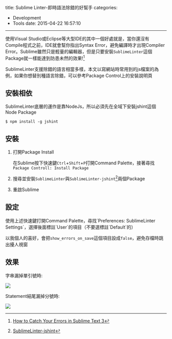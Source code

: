 title: Sublime Linter-即時語法除錯的好幫手
categories:
  - Development
  - Tools
date: 2015-04-22 16:57:10
---

使用Visual Studio或Eclipse等大型IDE的其中一個好處就是，當你還沒有Compile程式之前，IDE就會幫你指出Syntax Error，避免編譯時才出現Compiler Error。Sublime雖然只是輕量的編輯器，但是只要安裝`SublimeLinter`這個Package就一樣能達到防患未然的效果![^1]

<!--more-->

SublimeLinter支援除錯的語言相當多樣，本文以寫網站時常用到的js檔案的為例，如果你想替別種語言除錯，可以參考Package Control上的安裝說明頁

## 安裝相依

SublimeLinter底層的運作是靠NodeJs，所以必須先在全域下安裝jshint這個Node Package

    $ npm install -g jshint

## 安裝

1.  打開Package Install

    在Sublime按下快速鍵`Ctrl`+`Shift`+`P`打開Command Palette，接著尋找`Package Controll: Install Package`</p>
2.  搜尋並安裝`Sublime​Linter`與`Sublime​Linter-jshint`[^2]兩個Package

3.  重啟Sublime

## 設定

<p>使用上述快速鍵打開Command Palette，尋找`Preferences: SublimeLinter Settings`，選擇後面標註`User`的項目（不要選標註`Default`的）

以我個人的喜好，會把`show_errors_on_save`這個項目設成`false`，避免存檔時跳出擾人視窗

## 效果

字串漏掉單引號時:

![](Sublime-Linter-Demo-1.png)

Statement結尾漏掉分號時:

![](Sublime-Linter-Demo-2.png)

[^1]: [How to Catch Your Errors in Sublime Text 3](https://scotch.io/tutorials/how-to-catch-your-errors-in-sublime-text-3)
[^2]: [SublimeLinter-jshint](https://packagecontrol.io/packages/SublimeLinter-jshint)